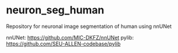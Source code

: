 # neuron_seg_human
Repository for neuronal image segmentation of human using nnUNet

nnUNet: https://github.com/MIC-DKFZ/nnUNet
pylib: https://github.com/SEU-ALLEN-codebase/pylib